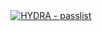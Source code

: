 <div align="center">
<a href="https://github.com/dimazxc1/brute-forse-HYDRA.git" title="This the most dirty Niiger that i ever seen">
  <img src="https://img.shields.io/static/v1?label=HYDRA&message=passlist&color=purple&logo=github" alt="HYDRA - passlist">
</a>
<a href="https://github.com/dimazxc1/brute-forse-HYDRA.git">

</div>
